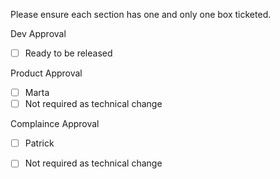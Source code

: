 Please ensure each section has one and only one box ticketed.

Dev Approval
* [ ] Ready to be released

Product Approval
* [ ] Marta
* [ ] Not required as technical change

Complaince Approval
* [ ] Patrick
* [ ] Not required as technical change


